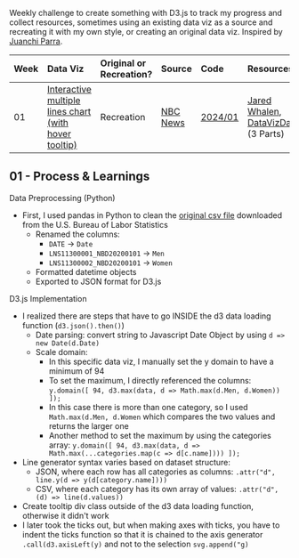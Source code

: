 Weekly challenge to create something with D3.js to track my progress and collect resources, sometimes using an existing data viz as a source and recreating it with my own style, or creating an original data viz. Inspired by <a href="https://github.com/juanchiparra/recreating-with-d3">Juanchi Parra</a>.

| Week | Data Viz | Original or Recreation? | Source | Code | Resources |
| :--- | :--- | :--- | :--- | :--- | :--- |
| 01 | <a href="https://littlebitsandcodes.github.io/d3-weekly/2024/01-line/">Interactive multiple lines chart (with hover tooltip)</a> | Recreation |<a href="https://www.nbcnews.com/data-graphics/labor-force-participation-pre-pandemic-levels-rcna74363">NBC News</a> | <a href="https://github.com/littlebitsandcodes/d3-weekly/tree/main/2024/01-line">2024/01</a> | <a href="https://github.com/jaredwhalen/2024-dvs-mentorship/tree/main/d3">Jared Whalen</a>, <a href="https://www.youtube.com/watch?v=g5bp02-CRAc">DataVizDad</a> (3 Parts)

## 01 - Process & Learnings
Data Preprocessing (Python)
- First, I used pandas in Python to clean the <a href="https://github.com/littlebitsandcodes/d3-weekly/blob/main/2024/01-line/data/fredgraph.csv">original csv file</a> downloaded from the U.S. Bureau of Labor Statistics
  - Renamed the columns:
    - `DATE` -> `Date`
    - `LNS11300001_NBD20200101` -> `Men`
    - `LNS11300002_NBD20200101` -> `Women`
  - Formatted datetime objects
  - Exported to JSON format for D3.js
 
D3.js Implementation
- I realized there are steps that have to go INSIDE the d3 data loading function (`d3.json().then()`)
  - Date parsing: convert string to Javascript Date Object by using `d => new Date(d.Date)`
  - Scale domain:
    - In this specific data viz, I manually set the y domain to have a minimum of 94
    - To set the maximum, I directly referenced the columns: `y.domain([ 94, d3.max(data, d => Math.max(d.Men, d.Women)) ]);`
    - In this case there is more than one category, so I used `Math.max(d.Men, d.Women` which compares the two values and returns the larger one
    - Another method to set the maximum by using the categories array: `y.domain([ 94, d3.max(data, d => Math.max(...categories.map(c => d[c.name]))) ]);`
- Line generator syntax varies based on dataset structure:
  - JSON, where each row has all categories as columns: `.attr("d", line.y(d => y(d[category.name])))`
  - CSV, where each category has its own array of values: `.attr("d", (d) => line(d.values))`
- Create tooltip div class outside of the d3 data loading function, otherwise it didn't work
- I later took the ticks out, but when making axes with ticks, you have to indent the ticks function so that it is chained to the axis generator `.call(d3.axisLeft(y)` and not to the selection `svg.append("g)`

